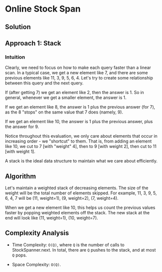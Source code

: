 # Online Stock Span
## Solution
## Approach 1: Stack
### Intuition

Clearly, we need to focus on how to make each query faster than a linear scan. In a typical case, we get a new element like 7, and there are some previous elements like 11, 3, 9, 5, 6, 4. Let's try to create some relationship between this query and the next query.

If (after getting 7) we get an element like 2, then the answer is 1. So in general, whenever we get a smaller element, the answer is 1.

If we get an element like 8, the answer is 1 plus the previous answer (for 7), as the 8 "stops" on the same value that 7 does (namely, 9).

If we get an element like 10, the answer is 1 plus the previous answer, plus the answer for 9.

Notice throughout this evaluation, we only care about elements that occur in increasing order - we "shortcut" to them. That is, from adding an element like 10, we cut to 7 [with "weight" 4], then to 9 [with weight 2], then cut to 11 [with weight 1].

A stack is the ideal data structure to maintain what we care about efficiently.

## Algorithm

Let's maintain a weighted stack of decreasing elements. The size of the weight will be the total number of elements skipped. For example, 11, 3, 9, 5, 6, 4, 7 will be (11, weight=1), (9, weight=2), (7, weight=4).

When we get a new element like 10, this helps us count the previous values faster by popping weighted elements off the stack. The new stack at the end will look like (11, weight=1), (10, weight=7).


## Complexity Analysis

* Time Complexity: `O(Q)`, where `Q` is the number of calls to StockSpanner.next. In total, there are `Q` pushes to the stack, and at most `Q` pops.

* Space Complexity: `O(Q)`.